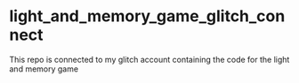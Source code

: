 # light_and_memory_game_glitch_connect
This repo is connected to my glitch account containing the code for the light and memory game
